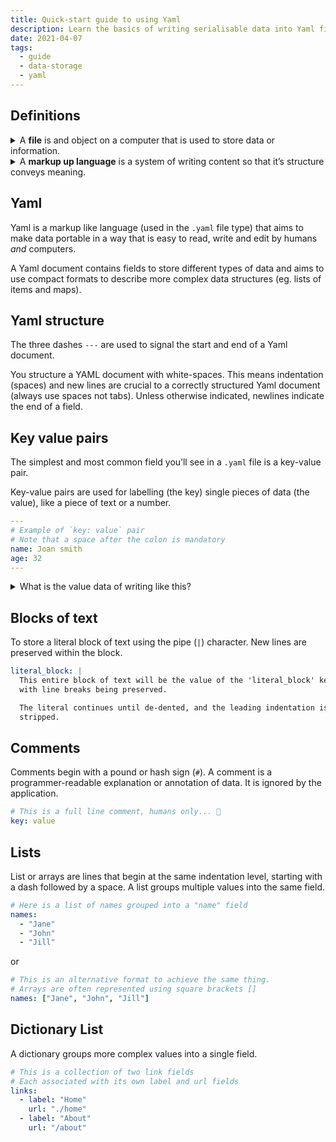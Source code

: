 ```yaml
---
title: Quick-start guide to using Yaml
description: Learn the basics of writing serialisable data into Yaml files
date: 2021-04-07
tags:
  - guide
  - data-storage
  - yaml
---
```


## Definitions

<details>
  <summary>A <strong>file</strong> is and object on a computer that is used to store data or information. </summary>

There are many types of files, recognisable by their extension (ie. `.doc`, `.pdf`, `.jpg`).
Different file types are optimised for different tasks, like storing video, audio, text, configurations or computer instructions (code).

</details>

<details>
  <summary>A <strong>markup up language</strong> is a system of writing content so that it’s structure conveys meaning.</summary>

Yaml is a data serialization language and not technically a markup language though it functions a lot like one.

Other markup languages you might be familiar with are HTML, XML and JSON.

When you compare Yaml structure to other similar systems Yaml requires considerably less content or "decoration" to carry the same amount of information, but is less resilient regarding spacing and formatting as a result.

  <table>
  <thead>
    <tr>
      <th align="left">Yaml</th>
      <th align="left">XML</th>
      <th align="left">JSON</th>
    </tr>
  </thead>
  <tbody>
    <tr>
      <td style="vertical-align:top">

```yml
People:
  - name: Bob
    age: 30
    address: Wicklow, Ireland
```

      </td>
      <td style="vertical-align:top">

```xml
<People>
  <Person>
    <name>Bob</name>
    <age>30</age>
    <address>Wicklow, Ireland</address>
  </Person>
</People>
```

      </td>
      <td style="vertical-align:top">

```json
{
  "People": [
    {
      "name": "Bob",
      "age": 30,
      "address": "Wicklow, Ireland
    }
  ]
}
```

      </td>
    </tr>

  </tbody>
</table>
</details>

## Yaml

Yaml is a markup like language (used in the `.yaml` file type) that aims to make data portable in a way that is easy to read, write and edit by humans _and_ computers.

A Yaml document contains fields to store different types of data and aims to use compact formats to describe more complex data structures (eg. lists of items and maps).

## Yaml structure

The three dashes `---` are used to signal the start and end of a Yaml document.

You structure a YAML document with white-spaces. This means indentation (spaces) and new lines are crucial to a correctly structured Yaml document (always use spaces not tabs). Unless otherwise indicated, newlines indicate the end of a field.

## Key value pairs

The simplest and most common field you’ll see in a `.yaml` file is a key-value pair.

Key-value pairs are used for labelling (the key) single pieces of data (the value), like a piece of text or a number.

```yml
---
# Example of `key: value` pair
# Note that a space after the colon is mandatory
name: Joan smith
age: 32
---
```

<details>
  <summary markdown="span">What is the value data of writing like this?</summary>
  <br/>
  A computer can read and use structured data written like this a lot easier than the following:

```txt
It's Joan Smiths 32nd birthday today.
```

Again, the key aim of Yaml is to be portable, meaning that it can be easily imported, understood by multiple programs and in programming languages.

</details>

## Blocks of text

To store a literal block of text using the pipe (`|`) character. New lines are preserved within the block.

```yml
literal_block: |
  This entire block of text will be the value of the 'literal_block' key,
  with line breaks being preserved.

  The literal continues until de-dented, and the leading indentation is
  stripped.
```

## Comments

Comments begin with a pound or hash sign (`#`). A comment is a programmer-readable explanation or annotation of data. It is ignored by the application.

```yml
# This is a full line comment, humans only... 🤖
key: value
```

## Lists

List or arrays are lines that begin at the same indentation level, starting with a dash followed by a space. A list groups multiple values into the same field.

```yml
# Here is a list of names grouped into a "name" field
names:
  - "Jane"
  - "John"
  - "Jill"
```

or

```yml
# This is an alternative format to achieve the same thing.
# Arrays are often represented using square brackets []
names: ["Jane", "John", "Jill"]
```

## Dictionary List

A dictionary groups more complex values into a single field.

```yml
# This is a collection of two link fields
# Each associated with its own label and url fields
links:
  - label: "Home"
    url: "./home"
  - label: "About"
    url: "/about"
```
